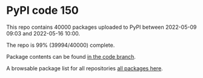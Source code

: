 # PyPI code 150

This repo contains 40000 packages uploaded to PyPI between 
2022-05-09 09:03 and 2022-05-16 10:00.

The repo is 99% (39994/40000) complete.

Package contents can be found [in the code branch](https://github.com/pypi-data/pypi-mirror-150/tree/code/packages).

A browsable package list for all repositories [all packages here](https://pypi-data.github.io/website/repositories/pypi-mirror-150).



